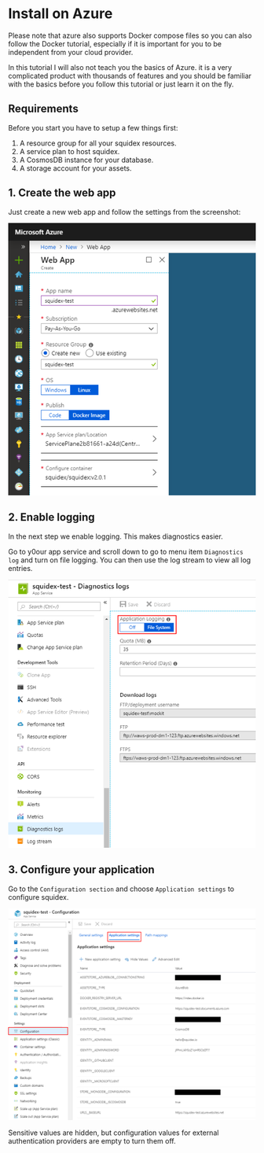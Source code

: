 # Install on Azure

Please note that azure also supports Docker compose files so you can also follow the Docker tutorial, especially if it is important for you to be independent from your cloud provider.

In this tutorial I will also not teach you the basics of Azure. it is a very complicated product with thousands of features and you should be familiar with the basics before you follow this tutorial or just learn it on the fly.

## Requirements

Before you start you have to setup a few things first:

1. A resource group for all your squidex resources.
2. A service plan to host squidex.
3. A CosmosDB instance for your database.
4. A storage account for your assets.

## 1. Create the web app

Just create a new web app and follow the settings from the screenshot:

![Create App Service](../../images/started/azure/create-app-service.png)

## 2. Enable logging

In the next step we enable logging. This makes diagnostics easier.

Go to y0our app service and scroll down to go to menu item `Diagnostics log` and turn on file logging. You can then use the log stream to view all log entries.

![Enable logging](../../images/started/azure/logging.png)

## 3. Configure your application

Go to the `Configuration section` and choose `Application settings` to configure squidex.

![All configuration values](../../images/started/azure/configuration.png)

Sensitive values are hidden, but configuration values for external authentication providers are empty to turn them off.